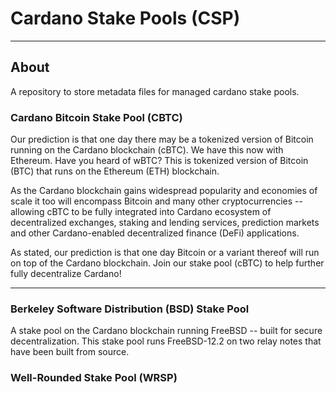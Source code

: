 # Cardano Stake Pools (CSP)

---

## About
A repository to store metadata files for managed cardano stake pools.

### Cardano Bitcoin Stake Pool (CBTC)
Our prediction is that one day there may be a tokenized version of Bitcoin
running on the Cardano blockchain (cBTC). We have this now with Ethereum. Have
you heard of wBTC? This is tokenized version of Bitcoin (BTC) that runs on the
Ethereum (ETH) blockchain.

As the Cardano blockchain gains widespread popularity and economies of scale it
too will encompass Bitcoin and many other cryptocurrencies -- allowing cBTC to
be fully integrated into Cardano ecosystem of decentralized exchanges, staking
and lending services, prediction markets and other Cardano-enabled decentralized
finance (DeFi) applications.

As stated, our prediction is that one day Bitcoin or a variant thereof will run on top of 
the Cardano blockchain. Join our stake pool (cBTC) to help further fully decentralize Cardano!

---

### Berkeley Software Distribution (BSD) Stake Pool

A stake pool on the Cardano blockchain running FreeBSD -- built for secure decentralization. This stake pool runs FreeBSD-12.2 on two relay notes that have been built from source.


### Well-Rounded Stake Pool (WRSP)

